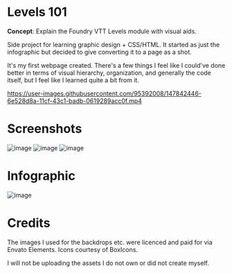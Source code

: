 # Levels 101
**Concept**: Explain the Foundry VTT Levels module with visual aids.

Side project for learning graphic design + CSS/HTML. It started as just the infographic but decided to give converting it to a page as a shot.

It's my first webpage created. There's a few things I feel like I could've done better in terms of visual hierarchy, organization, and generally the code itself, but I feel like I learned quite a bit from it. 

https://user-images.githubusercontent.com/95392008/147842446-6e528d8a-11cf-43c1-badb-0619289acc0f.mp4

# Screenshots
![image](https://user-images.githubusercontent.com/95392008/147842084-f1860bc3-3db4-4908-ab0b-926dbd840b99.png)
![image](https://user-images.githubusercontent.com/95392008/147842087-944ae2e6-5dd2-40f8-b6c8-8ea8e7aef1c1.png)
![image](https://user-images.githubusercontent.com/95392008/147842088-b7e31bf0-a1cc-4042-b5ea-428508e147eb.png)

# Infographic 
![image](https://user-images.githubusercontent.com/95392008/147805983-f4f8fd47-6476-44f8-a760-4f6bce3fb5e1.png)

# Credits
The images I used for the backdrops etc. were licenced and paid for via Envato Elements. Icons courtesy of BoxIcons. 

I will not be uploading the assets I do not own or did not create myself. 
